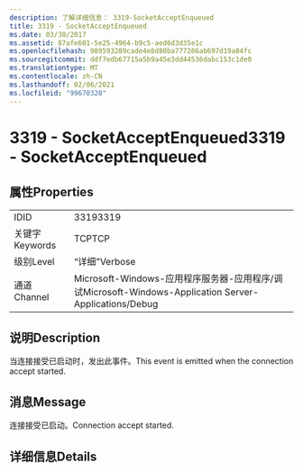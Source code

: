 ```yaml
---
description: 了解详细信息： 3319-SocketAcceptEnqueued
title: 3319 - SocketAcceptEnqueued
ms.date: 03/30/2017
ms.assetid: 87afe601-5e25-4964-b9c5-aed6d3d35e1c
ms.openlocfilehash: 989593289cade4e8d80ba777266ab697d19a84fc
ms.sourcegitcommit: ddf7edb67715a5b9a45e3dd44536dabc153c1de0
ms.translationtype: MT
ms.contentlocale: zh-CN
ms.lasthandoff: 02/06/2021
ms.locfileid: "99670328"
---
```

# <a name="3319---socketacceptenqueued"></a><span data-ttu-id="5244b-103">3319 - SocketAcceptEnqueued</span><span class="sxs-lookup"><span data-stu-id="5244b-103">3319 - SocketAcceptEnqueued</span></span>

## <a name="properties"></a><span data-ttu-id="5244b-104">属性</span><span class="sxs-lookup"><span data-stu-id="5244b-104">Properties</span></span>  
  
|||  
|-|-|  
|<span data-ttu-id="5244b-105">ID</span><span class="sxs-lookup"><span data-stu-id="5244b-105">ID</span></span>|<span data-ttu-id="5244b-106">3319</span><span class="sxs-lookup"><span data-stu-id="5244b-106">3319</span></span>|  
|<span data-ttu-id="5244b-107">关键字</span><span class="sxs-lookup"><span data-stu-id="5244b-107">Keywords</span></span>|<span data-ttu-id="5244b-108">TCP</span><span class="sxs-lookup"><span data-stu-id="5244b-108">TCP</span></span>|  
|<span data-ttu-id="5244b-109">级别</span><span class="sxs-lookup"><span data-stu-id="5244b-109">Level</span></span>|<span data-ttu-id="5244b-110">“详细”</span><span class="sxs-lookup"><span data-stu-id="5244b-110">Verbose</span></span>|  
|<span data-ttu-id="5244b-111">通道</span><span class="sxs-lookup"><span data-stu-id="5244b-111">Channel</span></span>|<span data-ttu-id="5244b-112">Microsoft-Windows-应用程序服务器-应用程序/调试</span><span class="sxs-lookup"><span data-stu-id="5244b-112">Microsoft-Windows-Application Server-Applications/Debug</span></span>|  
  
## <a name="description"></a><span data-ttu-id="5244b-113">说明</span><span class="sxs-lookup"><span data-stu-id="5244b-113">Description</span></span>  

 <span data-ttu-id="5244b-114">当连接接受已启动时，发出此事件。</span><span class="sxs-lookup"><span data-stu-id="5244b-114">This event is emitted when the connection accept started.</span></span>  
  
## <a name="message"></a><span data-ttu-id="5244b-115">消息</span><span class="sxs-lookup"><span data-stu-id="5244b-115">Message</span></span>  

 <span data-ttu-id="5244b-116">连接接受已启动。</span><span class="sxs-lookup"><span data-stu-id="5244b-116">Connection accept started.</span></span>  
  
## <a name="details"></a><span data-ttu-id="5244b-117">详细信息</span><span class="sxs-lookup"><span data-stu-id="5244b-117">Details</span></span>
